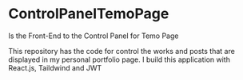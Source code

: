 # ControlPanelTemoPage
Is the Front-End to the Control Panel for Temo Page

This repository has the code for control the works and posts that are displayed in my personal portfolio page.
I build this application with React.js, Taildwind and JWT
